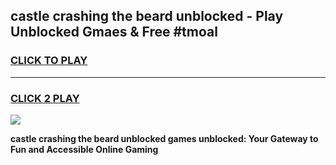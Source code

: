 
## castle crashing the beard unblocked - Play Unblocked Gmaes & Free #tmoal
<h3>
<a href="https://news.freeplayer.one?title=castle_crashing_the_beard_unblocked&ref=03M">CLICK TO PLAY</a></h3>
<hr>

<h3>
<a href="https://news.freeplayer.one?title=castle_crashing_the_beard_unblocked&ref=03M">CLICK 2 PLAY</a>
  
</h3>

<a href="https://news.freeplayer.one?title=castle_crashing_the_beard_unblocked&ref=03M"><img src="https://clearcache.store/games.png"></a>


**castle crashing the beard unblocked games unblocked: Your Gateway to Fun and Accessible Online Gaming**
